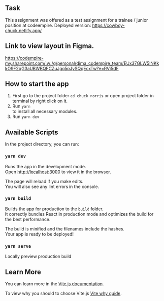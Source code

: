## Task
This assignment was offered as a test assignment for a trainee / junior position at codeempire.
Deployed version: https://cowboy-chuck.netlify.app/

## Link to view layout in Figma.
https://codempire-my.sharepoint.com/:w:/g/personal/dima_codempire_team/EUx37GLW5lNKkkO9F2qG3aUBWBQFCZuJgq5pJySQqEcxTw?e=RVi5dF

## How to start the app

1) First go to the project folder `cd сhuck norris` or open project folder in terminal by right click on it.
2) Run `yarn`  
to install all necessary modules.
3) Run `yarn dev`

## Available Scripts

In the project directory, you can run:

### `yarn dev`

Runs the app in the development mode.<br />
Open [http://localhost:3000](http://localhost:3000) to view it in the browser.

The page will reload if you make edits.<br />
You will also see any lint errors in the console.

### `yarn build`

Builds the app for production to the `build` folder.<br />
It correctly bundles React in production mode and optimizes the build for the best performance.

The build is minified and the filenames include the hashes.<br />
Your app is ready to be deployed!

### `yarn serve`
Locally preview production build

## Learn More

You can learn more in the [Vite.js documentation](https://vitejs.dev/guide/).

To view why you should to choose Vite.js [Vite why guide](https://vitejs.dev/guide/why.html).
